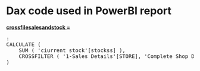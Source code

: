 # Dax code used in PowerBI report

<a href="red">**crossfilesalesandstock =**</a>

<pre>:
CALCULATE (  
    SUM ( 'ciurrent stock'[stockss] ),  
    CROSSFILTER ( '1-Sales Details'[STORE], 'Complete Shop Details'[Sotre Name], BOTH )  
) 


